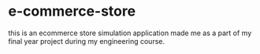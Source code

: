 # e-commerce-store
this is an ecommerce store simulation application made me as a part of my final year project during my engineering course.
